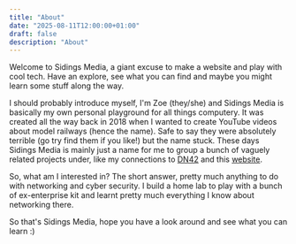 ```yaml
---
title: "About"
date: "2025-08-11T12:00:00+01:00"
draft: false
description: "About"
---
```


<!--
SPDX-FileCopyrightText: 2025 Sidings Media
SPDX-License-Identifier: CC-BY-4.0
-->

Welcome to Sidings Media, a giant excuse to make a website and play with
cool tech. Have an explore, see what you can find and maybe you might
learn some stuff along the way.

I should probably introduce myself, I'm Zoe (they/she) and Sidings
Media is basically my own personal playground for all things computery.
It was created all the way back in 2018 when I wanted to create YouTube
videos about model railways (hence the name). Safe to say they were
absolutely terrible (go try find them if you like!) but the name stuck.
These days Sidings Media is mainly just a name for me to group a bunch
of vaguely related projects under, like my connections to [DN42](#dn42)
and this [website](#website).

So, what am I interested in? The short answer, pretty much anything to
do with networking and cyber security. I build a home lab to play with a
bunch of ex-enterprise kit and learnt pretty much everything I know
about networking there.

So that's Sidings Media, hope you have a look around and see what you
can learn :)
